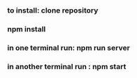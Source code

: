 ### to install: clone repository
### npm install 
### in one terminal run: npm run server
### in another terminal run : npm start